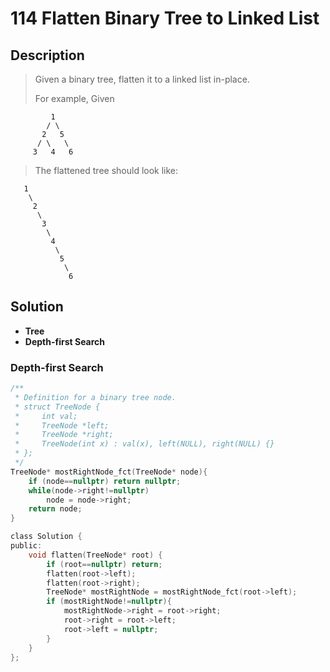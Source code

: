 # 114 Flatten Binary Tree to Linked List

## Description

>Given a binary tree, flatten it to a linked list in-place.
>
>For example, Given

```text
		 1
        / \
       2   5
      / \   \
     3   4   6
```

>The flattened tree should look like:

```text
   1
    \
     2
      \
       3
        \
         4
          \
           5
            \
             6
```

## Solution

-  **Tree**
-  **Depth-first Search**


### Depth-first Search

```c
/**
 * Definition for a binary tree node.
 * struct TreeNode {
 *     int val;
 *     TreeNode *left;
 *     TreeNode *right;
 *     TreeNode(int x) : val(x), left(NULL), right(NULL) {}
 * };
 */
TreeNode* mostRightNode_fct(TreeNode* node){
    if (node==nullptr) return nullptr;
    while(node->right!=nullptr)
        node = node->right;
    return node;
}

class Solution {
public:
    void flatten(TreeNode* root) {
        if (root==nullptr) return;        
        flatten(root->left);
        flatten(root->right);
        TreeNode* mostRightNode = mostRightNode_fct(root->left);
        if (mostRightNode!=nullptr){
            mostRightNode->right = root->right;
            root->right = root->left;
            root->left = nullptr;
        }
    }
};
```